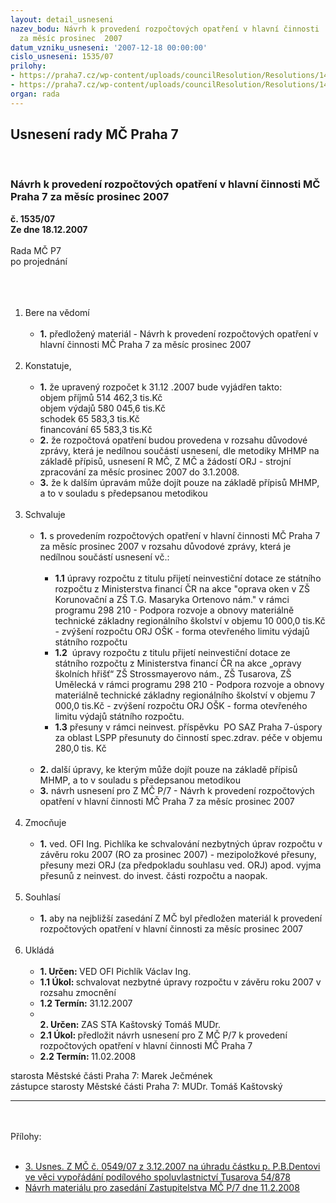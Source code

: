 ```yaml
---
layout: detail_usneseni
nazev_bodu: Návrh k provedení rozpočtových opatření v hlavní činnosti  MČ Praha 7
  za měsíc prosinec  2007
datum_vzniku_usneseni: '2007-12-18 00:00:00'
cislo_usneseni: 1535/07
prilohy:
- https://praha7.cz/wp-content/uploads/councilResolution/Resolutions/14359/61-us054907z.doc
- https://praha7.cz/wp-content/uploads/councilResolution/Resolutions/14359/61-naza07prosineca.doc
organ: rada
---
```

<div id="ucUsn_pList" class="usn">
	<span><h2>Usnesení rady MČ Praha 7 </h2>
<br></span><div class="standBody">
<span><h3>Návrh k provedení rozpočtových opatření v hlavní činnosti  MČ Praha 7 za měsíc prosinec  2007</h3></span><div class="center">
		<strong>č. 1535/07</strong><br>
	</div>
<div class="center">
		<strong>Ze dne 18.12.2007</strong><br><br>
	</div>Rada MČ P7<br>po projednání<br><br><br><ol>
<br><li>Bere na vědomí<br><ul>
<br><li>
<strong>1.</strong> předložený materiál - Návrh k provedení rozpočtových opatření v hlavní činnosti MČ Praha 7 za měsíc prosinec 2007</li>
</ul>
<br>
</li>
<li>Konstatuje,<br><ul>
<br><li>
<strong>1.</strong> že upravený rozpočet k 31.12 .2007 bude vyjádřen takto: <br>objem příjmů 514 462,3 tis.Kč <br>objem výdajů 580 045,6 tis.Kč <br>schodek 65 583,3 tis.Kč <br>financování 65 583,3 tis.Kč<br>
</li>
<li>
<strong>2.</strong> že rozpočtová opatření budou provedena v rozsahu důvodové zprávy, která je nedílnou součástí usnesení, dle metodiky MHMP na základě přípisů, usnesení R MČ, Z MČ a žádostí ORJ - strojní zpracování za měsíc prosinec 2007 do 3.1.2008.<br>
</li>
<li>
<strong>3.</strong> že k dalším úpravám může dojít pouze na základě přípisů MHMP, a to v souladu s předepsanou metodikou</li>
</ul>
<br>
</li>
<li>Schvaluje<br><ul>
<br><li>
<strong>1.</strong> s provedením rozpočtových opatření v hlavní činnosti MČ Praha 7 za měsíc prosinec 2007 v rozsahu důvodové zprávy, která je nedílnou součástí usnesení vč.:<br><ul>
<br><li>
<strong>1.1</strong> úpravy rozpočtu z titulu přijetí neinvestiční dotace ze státního rozpočtu z Ministerstva financí ČR na akce "oprava oken v ZŠ Korunovační a ZŠ T.G. Masaryka Ortenovo nám." v rámci programu 298 210 - Podpora rozvoje a obnovy materiálně technické základny regionálního školství v objemu 10 000,0 tis.Kč - zvýšení rozpočtu ORJ OŠK - forma otevřeného limitu výdajů státního rozpočtu<br>
</li>
<li>
<strong>1.2</strong>  úpravy rozpočtu z titulu přijetí neinvestiční dotace ze státního rozpočtu z Ministerstva financí ČR na akce „opravy školních hřišť“ ZŠ Strossmayerovo nám., ZŠ Tusarova, ZŠ Umělecká v rámci programu 298 210 - Podpora rozvoje a obnovy materiálně technické základny regionálního školství v objemu 7 000,0 tis.Kč - zvýšení rozpočtu ORJ OŠK - forma otevřeného limitu výdajů státního rozpočtu.<br>
</li>
<li>
<strong>1.3</strong> přesuny v rámci neinvest. příspěvku  PO SAZ Praha 7-úspory za oblast LSPP přesunuty do činností spec.zdrav. péče v objemu 280,0 tis. Kč</li>
</ul>
<br>
</li>
<li>
<strong>2.</strong> další úpravy, ke kterým může dojít pouze na základě přípisů MHMP, a to v souladu s předepsanou metodikou<br>
</li>
<li>
<strong>3.</strong> návrh usnesení pro Z MČ P/7 - Návrh k provedení rozpočtových opatření v hlavní činnosti MČ Praha 7 za měsíc prosinec 2007</li>
</ul>
<br>
</li>
<li>Zmocňuje<br><ul>
<br><li>
<strong>1.</strong> ved. OFI Ing. Pichlíka ke schvalování nezbytných úprav rozpočtu v závěru roku 2007 (RO za prosinec 2007) - mezipoložkové přesuny, přesuny mezi ORJ (za předpokladu souhlasu ved. ORJ) apod. vyjma přesunů z neinvest. do invest. části rozpočtu a naopak. </li>
</ul>
<br>
</li>
<li>Souhlasí<br><ul>
<br><li>
<strong>1.</strong> aby na nejbližší zasedání Z MČ byl předložen materiál k provedení rozpočtových opatření v hlavní činnosti za měsíc prosinec 2007</li>
</ul>
<br>
</li>
<li>Ukládá<br><ul>
<br><li>
<strong>1. Určen: </strong>VED OFI Pichlík Václav Ing.<br>
</li>
<li>
<strong>1.1 Úkol: </strong>schvalovat nezbytné úpravy rozpočtu v závěru roku 2007 v rozsahu zmocnění<br>
</li>
<li>
<strong>1.2 Termín: </strong>31.12.2007<br>
</li>
<li>
<strong><br>2. Určen: </strong>ZAS STA Kaštovský Tomáš MUDr.<br>
</li>
<li>
<strong>2.1 Úkol: </strong>předložit návrh usnesení pro Z MČ P/7 k provedení rozpočtových opatření v hlavní činnosti MČ Praha 7<br>
</li>
<li>
<strong>2.2 Termín: </strong>11.02.2008</li>
</ul>
</li>
</ol>starosta Městské části Praha 7: Marek Ječmének<br>zástupce starosty Městské části Praha 7: MUDr. Tomáš Kaštovský <br><hr>
<br><br>Přílohy: <br><ul>
<br><li>
<a href="/zdroj.aspx?typ=4&amp;id=14799&amp;sh=-828029730" target="_blank" title="soubor (.doc 32 kb)-nové okno">3. Usnes. Z MČ č. 0549/07 z 3.12.2007 na úhradu částku p. P.B.Dentovi ve věci vypořádání podílového spoluvlastnictví Tusarova 54/878 </a><br>
</li>
<li>
<a href="/zdroj.aspx?typ=4&amp;id=14800&amp;sh=-1252646498" target="_blank" title="soubor (.doc 164 kb)-nové okno">Návrh materiálu pro zasedání Zastupitelstva MČ P/7 dne 11.2.2008</a> </li>
</ul>
<br><p> </p>
</div>
</div>